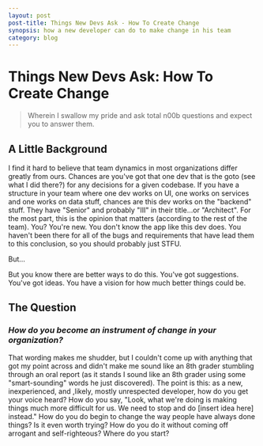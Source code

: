 ```yaml
---
layout: post
post-title: Things New Devs Ask - How To Create Change
synopsis: how a new developer can do to make change in his team
category: blog
---      
```

        
# Things New Devs Ask: How To Create Change         
>Wherein I swallow my pride and ask total n00b questions and expect you to answer them.

## A Little Background

 I find it hard to believe that team dynamics in most organizations differ greatly from ours. Chances are you've got that one dev that is the goto (see what I did there?) for any decisions for a given codebase. If you have a structure in your team where one dev works on UI, one works on services and one works on data stuff, chances are this dev works on the "backend" stuff. They have "Senior" and probably "III" in their title...or "Architect". For the most part, this is the opinion that matters (according to the rest of the team). You? You're new. You don't know the app like this dev does. You haven't been there for all of the bugs and requirements that have lead them to this conclusion, so you should probably just STFU.

But...

But you know there are better ways to do this. You've got suggestions. You've got ideas. You have a vision for how much better things could be. 

## The Question

### _How do you become an instrument of change in your organization?_

That wording makes me shudder, but I couldn't come up with anything that got my point across and didn't make me sound like an 8th grader stumbling through an oral report (as it stands I sound like an 8th grader using some "smart-sounding" words he just discovered). The point is this: as a new, inexperienced, and ,likely, mostly unrespected developer, how do you get your voice heard? How do you say, "Look, what we're doing is making things much more difficult for us. We need to stop and do [insert idea here] instead."  How do you do begin to change the way people have always done things? Is it even worth trying? How do you do it without coming off arrogant and self-righteous? Where do you start?